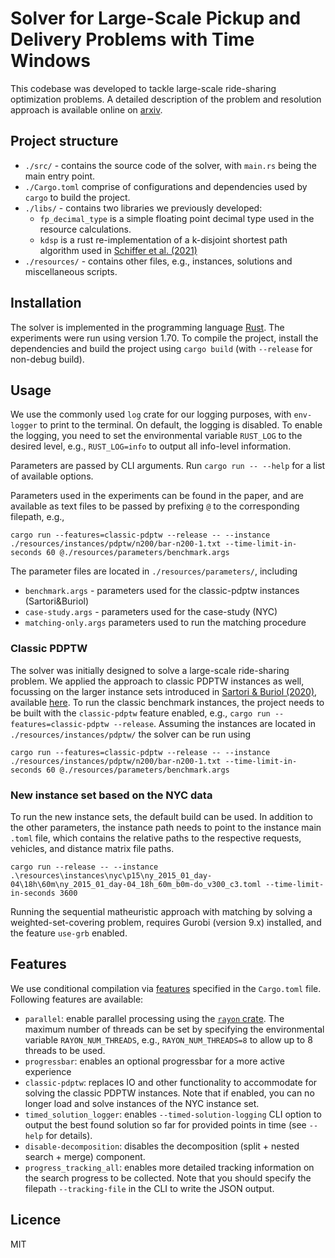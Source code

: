 # Solver for Large-Scale Pickup and Delivery Problems with Time Windows

This codebase was developed to tackle large-scale ride-sharing optimization problems.
A detailed description of the problem and resolution approach is available online on
[arxiv](https://arxiv.org/abs/2405.00230).

## Project structure

- `./src/` - contains the source code of the solver, with `main.rs` being the main entry point.
- `./Cargo.toml` comprise of configurations and dependencies used by `cargo` to build the project.
- `./libs/` - contains two libraries we previously developed:
    - `fp_decimal_type` is a simple floating point decimal type used in the resource calculations.
    - `kdsp` is a rust re-implementation of a k-disjoint shortest path algorithm used
      in [Schiffer et al. (2021)](https://doi.org/10.1016/j.trb.2020.11.001)
- `./resources/` - contains other files, e.g., instances, solutions and miscellaneous scripts.

## Installation

The solver is implemented in the programming language [Rust](https://www.rust-lang.org/tools/install).
The experiments were run using version 1.70. To compile the project, install the dependencies and
build the project using `cargo build` (with `--release` for non-debug build).

## Usage

We use the commonly used `log` crate for our logging purposes, with `env-logger` to print to the terminal.
On default, the logging is disabled. To enable the logging, you need to set the environmental variable `RUST_LOG` to
the desired level, e.g., `RUST_LOG=info` to output all info-level information.

Parameters are passed by CLI arguments. Run `cargo run -- --help` for a list of available options.

Parameters used in the experiments can be found in the paper, and are
available as text files to be passed by prefixing ``@`` to the corresponding filepath, e.g., 

``cargo run --features=classic-pdptw --release -- --instance ./resources/instances/pdptw/n200/bar-n200-1.txt --time-limit-in-seconds 60 @./resources/parameters/benchmark.args``

The parameter files are located in ``./resources/parameters/``, including
- ``benchmark.args`` - parameters used for the classic-pdptw instances (Sartori&Buriol)
- ``case-study.args`` - parameters used for the case-study (NYC)
- ``matching-only.args`` parameters used to run the matching procedure

### Classic PDPTW

The solver was initially designed to solve a large-scale ride-sharing problem. We applied the approach
to classic PDPTW instances as well, focussing on the larger instance sets introduced in
[Sartori & Buriol (2020)](https://doi.org/10.1016/j.cor.2020.105065), available
[here](https://github.com/cssartori/pdptw-instances).
To run the classic benchmark instances, the project needs to be built with the
`classic-pdptw` feature enabled, e.g., `cargo run --features=classic-pdptw --release`.
Assuming the instances are located in `./resources/instances/pdptw/` the solver can be
run using

``cargo run --features=classic-pdptw --release -- --instance ./resources/instances/pdptw/n200/bar-n200-1.txt --time-limit-in-seconds 60 @./resources/parameters/benchmark.args``

### New instance set based on the NYC data

To run the new instance sets, the default build can be used. In addition to the other parameters, the instance path
needs to point to the instance
main `.toml` file,
which contains the relative paths to the respective requests, vehicles, and distance matrix file paths.

``cargo run --release -- --instance .\resources\instances\nyc\p15\ny_2015_01_day-04\18h\60m\ny_2015_01_day-04_18h_60m_b0m-do_v300_c3.toml --time-limit-in-seconds 3600``

Running the sequential matheuristic approach with matching by solving a weighted-set-covering problem, requires
Gurobi (version 9.x) installed, and the feature `use-grb` enabled.

## Features

We use conditional compilation via [features](https://doc.rust-lang.org/cargo/reference/features.html) specified in the
`Cargo.toml` file. Following features are available:

- `parallel`: enable parallel processing using the [`rayon` crate](https://docs.rs/rayon/latest/rayon/). The maximum
  number of threads can be set by specifying the environmental variable `RAYON_NUM_THREADS`,
  e.g., `RAYON_NUM_THREADS=8` to allow up to 8 threads to be used.
- `progressbar`: enables an optional progressbar for a more active experience
- `classic-pdptw`: replaces IO and other functionality to accommodate for solving the classic PDPTW instances.
  Note that if enabled, you can no longer load and solve instances of the NYC instance set.
- `timed_solution_logger`: enables `--timed-solution-logging` CLI option to output the best found solution so far for
  provided points in time (see `--help` for details).
- `disable-decomposition`: disables the decomposition (split + nested search + merge) component.
- `progress_tracking_all`: enables more detailed tracking information on the search progress to be collected. Note that
  you should specify the filepath `--tracking-file` in the CLI to write the JSON output.

## Licence

MIT
